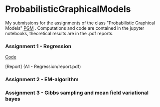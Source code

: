# ProbabilisticGraphicalModels
My submissions for the assignments of the class "Probabilistic Graphical Models" [PGM](http://helios.mi.parisdescartes.fr/~platouch/mva/Introduction%20to%20Probabilistic%20Graphical%20Models%20-%20MVA.html) . Computations and code are contained in the jupyter notebooks, theoretical results are in the .pdf reports.

### Assignment 1 - Regression

[Code](./A1-Regression/PGM_DM1.ipynb)

[Report] (A1 - Regression/report.pdf)

### Assignment 2 - EM-algorithm

### Assignment 3 - Gibbs sampling and mean field variational bayes

